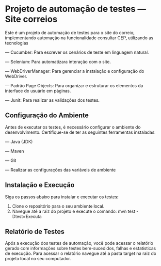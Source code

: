 # Projeto de automação de testes — Site correios

Este é um projeto de automação de testes para o site do correio, implementando automação na funcionalidade consultar CEP, utilizando as tecnologias

— Cucumber: Para escrever os cenários de teste em linguagem natural.

— Selenium: Para automatizara interação com o site.

— WebDriverManager: Para gerenciar a instalação e configuração do WebDriver.

— Padrão Page Objects: Para organizar e estruturar os elementos da interface do usuário em páginas.

— Junit: Para realizar as validações dos testes.

## Configuração do Ambiente

Antes de executar os testes, é necessário configurar o ambiente do desenvolvimento. Certifique-se de ter as seguintes ferramentas instaladas:

— Java (JDK)

— Maven

— Git

— Realizar as configurações das variáveis de ambiente

## Instalação e Execução

Siga os passos abaixo para instalar e executar os testes:

1. Clone o repositório para o seu ambiente local.
2. Navegue até a raiz do projeto e execute o comando: mvn test -Dtest=Executa

## Relatório de Testes

Após a execução dos testes de automação, você pode acessar o relatório gerado com informações sobre testes bem-sucedidos, falhas e estatísticas de execução.
Para acessar o relatório navegue até a pasta target na raiz do projeto local no seu computador.